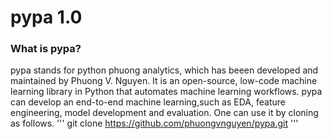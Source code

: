 # pypa 1.0
### What is pypa?
pypa stands for python phuong analytics, which has beeen developed and maintained by Phuong V. Nguyen. It is an open-source, low-code machine learning library in Python that automates machine learning workflows. pypa can develop an end-to-end machine learning,such as EDA, feature engineering, model development and evaluation. One can use it by cloning as follows.
'''
git clone https://github.com/phuongvnguyen/pypa.git 
'''

